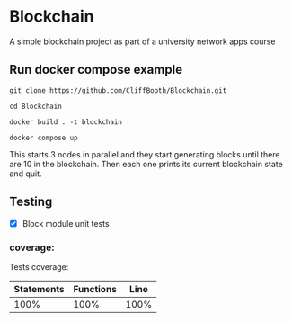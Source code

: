 
# Blockchain

A simple blockchain project as part of a university network apps course

## Run docker compose example

``git clone https://github.com/CliffBooth/Blockchain.git``

``cd Blockchain``

``docker build . -t blockchain``

``docker compose up``

This starts 3 nodes in parallel and they start generating blocks until there are 10 in the blockchain. Then each one prints its current blockchain state and quit.

## Testing

- [x] Block module unit tests

### coverage:
Tests coverage:

| Statements| Functions| Line  |
|-----------|----------|-------|
|   100%    |   100%   |  100% |